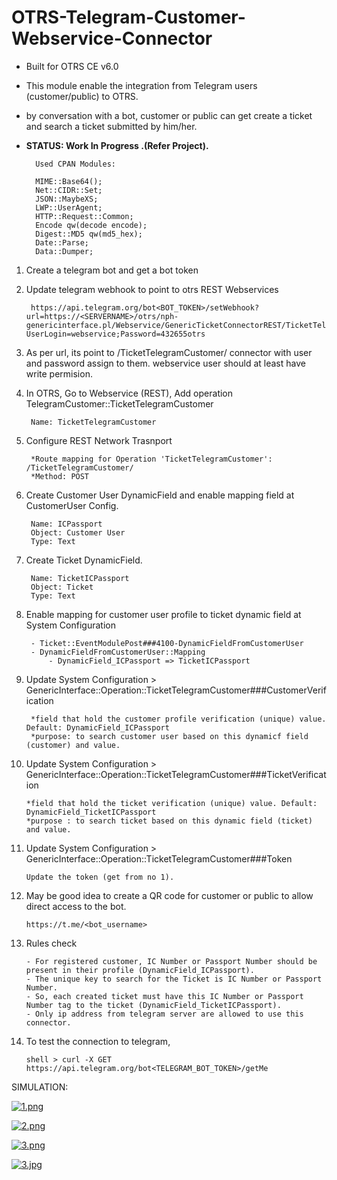 # OTRS-Telegram-Customer-Webservice-Connector   
- Built for OTRS CE v6.0  
- This module enable the integration from Telegram users (customer/public) to OTRS.  
- by conversation with a bot, customer or public can get create a ticket and search a ticket submitted by him/her.  

- **STATUS: Work In Progress .(Refer Project).**

		Used CPAN Modules:
		
		MIME::Base64();
		Net::CIDR::Set;
		JSON::MaybeXS;
		LWP::UserAgent;
		HTTP::Request::Common;
		Encode qw(decode encode);
		Digest::MD5 qw(md5_hex);
		Date::Parse;
		Data::Dumper;

1. Create a telegram bot and get a bot token  

2. Update telegram webhook to point to otrs REST Webservices  
    
    	https://api.telegram.org/bot<BOT_TOKEN>/setWebhook?url=https://<SERVERNAME>/otrs/nph-genericinterface.pl/Webservice/GenericTicketConnectorREST/TicketTelegramCustomer/?UserLogin=webservice;Password=432655otrs

 
3. As per url, its point to /TicketTelegramCustomer/ connector with user and password assign to them. webservice user should at least have write permision.  

  
4. In OTRS, Go to Webservice (REST), Add operation TelegramCustomer::TicketTelegramCustomer  

		Name: TicketTelegramCustomer


5. Configure REST Network Trasnport  

  		*Route mapping for Operation 'TicketTelegramCustomer': /TicketTelegramCustomer/  
  		*Method: POST  

6. Create Customer User DynamicField and enable mapping field at CustomerUser Config.  
	
		Name: ICPassport
		Object: Customer User
		Type: Text

7. Create Ticket DynamicField.  
	
		Name: TicketICPassport
		Object: Ticket
		Type: Text


8. Enable mapping for customer user profile to ticket dynamic field at System Configuration  

		- Ticket::EventModulePost###4100-DynamicFieldFromCustomerUser  
		- DynamicFieldFromCustomerUser::Mapping  
			- DynamicField_ICPassport => TicketICPassport  
	
	

9. Update System Configuration > GenericInterface::Operation::TicketTelegramCustomer###CustomerVerification  

  		*field that hold the customer profile verification (unique) value. Default: DynamicField_ICPassport  
		*purpose: to search customer user based on this dynamicf field (customer) and value.


10. Update System Configuration > GenericInterface::Operation::TicketTelegramCustomer###TicketVerification  

		*field that hold the ticket verification (unique) value. Default: DynamicField_TicketICPassport
		*purpose : to search ticket based on this dynamic field (ticket) and value.
	
	
11. Update System Configuration > GenericInterface::Operation::TicketTelegramCustomer###Token  

  		Update the token (get from no 1).  


12. May be good idea to create a QR code for customer or public to allow direct access to the bot.

		https://t.me/<bot_username>


13. Rules check

		- For registered customer, IC Number or Passport Number should be present in their profile (DynamicField_ICPassport).  
		- The unique key to search for the Ticket is IC Number or Passport Number.
		- So, each created ticket must have this IC Number or Passport Number tag to the ticket (DynamicField_TicketICPassport).
		- Only ip address from telegram server are allowed to use this connector.


11. To test the connection to telegram,

		shell > curl -X GET https://api.telegram.org/bot<TELEGRAM_BOT_TOKEN>/getMe   


SIMULATION:

[![1.png](https://i.postimg.cc/VLPSthx1/1.png)](https://postimg.cc/0rZ2RV5H)  

[![2.png](https://i.postimg.cc/sgVv6hfN/2.png)](https://postimg.cc/rKPVzzr1)  

[![3.png](https://i.postimg.cc/1353c1Jx/3.png)](https://postimg.cc/6ygKtSkz)  

[![3.jpg](https://i.postimg.cc/zBjSgMzZ/3.jpg)](https://postimg.cc/DJSXVx4B)  

	

